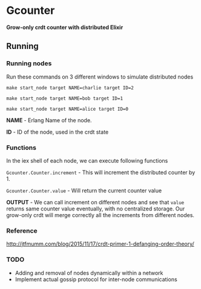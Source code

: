 # Gcounter

**Grow-only crdt counter with distributed Elixir**

## Running

### Running nodes

Run these commands on 3 different windows to simulate distributed nodes

```
make start_node target NAME=charlie target ID=2

make start_node target NAME=bob target ID=1

make start_node target NAME=alice target ID=0
```

**NAME** - Erlang Name of the node.

**ID** - ID of the node, used in the crdt state

### Functions

In the iex shell of each node, we can execute following functions

`Gcounter.Counter.increment` - This will increment the distributed counter by 1.

`Gcounter.Counter.value` - Will return the current counter value

**OUTPUT** - We can call increment on different nodes and see that `value` returns same counter value
eventually, with no centralized storage. Our grow-only crdt will merge correctly all the increments from different nodes.

### Reference
http://jtfmumm.com/blog/2015/11/17/crdt-primer-1-defanging-order-theory/

### TODO

- Adding and removal of nodes dynamically within a network
- Implement actual gossip protocol for inter-node communications 